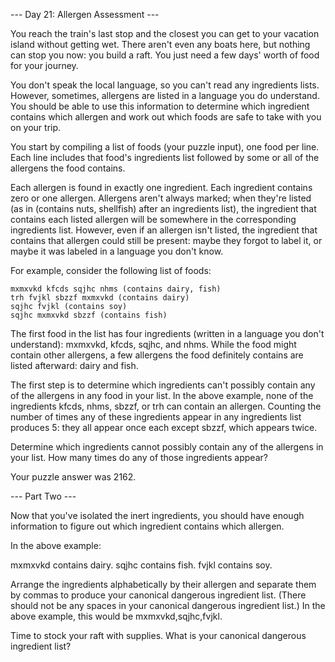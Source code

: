 --- Day 21: Allergen Assessment ---

You reach the train's last stop and the closest you can get to your vacation island without getting wet. There aren't even any 
boats here, but nothing can stop you now: you build a raft. You just need a few days' worth of food for your journey.

You don't speak the local language, so you can't read any ingredients lists. However, sometimes, allergens are listed in a language 
you do understand. You should be able to use this information to determine which ingredient contains which allergen and work out 
which foods are safe to take with you on your trip.

You start by compiling a list of foods (your puzzle input), one food per line. Each line includes that food's ingredients list 
followed by some or all of the allergens the food contains.

Each allergen is found in exactly one ingredient. Each ingredient contains zero or one allergen. Allergens aren't always marked; 
when they're listed (as in (contains nuts, shellfish) after an ingredients list), the ingredient that contains each listed allergen 
will be somewhere in the corresponding ingredients list. However, even if an allergen isn't listed, the ingredient that contains 
that allergen could still be present: maybe they forgot to label it, or maybe it was labeled in a language you don't know.

For example, consider the following list of foods:
```
mxmxvkd kfcds sqjhc nhms (contains dairy, fish)
trh fvjkl sbzzf mxmxvkd (contains dairy)
sqjhc fvjkl (contains soy)
sqjhc mxmxvkd sbzzf (contains fish)
```
The first food in the list has four ingredients (written in a language you don't understand): mxmxvkd, kfcds, sqjhc, and nhms. 
While the food might contain other allergens, a few allergens the food definitely contains are listed afterward: dairy and fish.

The first step is to determine which ingredients can't possibly contain any of the allergens in any food in your list. In the above 
example, none of the ingredients kfcds, nhms, sbzzf, or trh can contain an allergen. Counting the number of times any of these 
ingredients appear in any ingredients list produces 5: they all appear once each except sbzzf, which appears twice.

Determine which ingredients cannot possibly contain any of the allergens in your list. How many times do any of those ingredients 
appear?

Your puzzle answer was 2162.

--- Part Two ---

Now that you've isolated the inert ingredients, you should have enough information to figure out which ingredient contains which 
allergen.

In the above example:

mxmxvkd contains dairy.
sqjhc contains fish.
fvjkl contains soy.

Arrange the ingredients alphabetically by their allergen and separate them by commas to produce your canonical dangerous ingredient 
list. (There should not be any spaces in your canonical dangerous ingredient list.) In the above example, this would be 
mxmxvkd,sqjhc,fvjkl.

Time to stock your raft with supplies. What is your canonical dangerous ingredient list?
